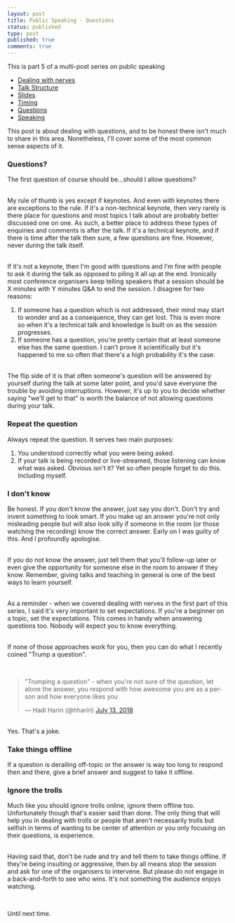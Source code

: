 ```yaml
---
layout: post
title: Public Speaking - Questions
status: published
type: post
published: true
comments: true  
---
```


This is part 5 of a multi-post series on public speaking

* [Dealing with nerves](/2018/08/15/public-speaking-dealing-with-nerves)
* [Talk Structure](/2018/08/19/public-speaking-talk-structure)
* [Slides](/2018/08/21/public-speaking-slides)
* [Timing](/2018/08/23/public-speaking-timing)
* [Questions](/2018/08/24/public-speaking-questions)
* [Speaking](/2018/08/26-public-speaking-speaking.md)

This post is about dealing with questions, and to be honest there isn't much to share in this area. Nonetheless, I'll cover some of the most common sense aspects of it.

### Questions? 

The first question of course should be...should I allow questions?

<br/>My rule of thumb is yes except if keynotes. And even with keynotes there are exceptions to the rule. If it's a non-technical keynote, then very rarely is there place for questions and most topics I talk about are probably better discussed one on one. As such, a better place to address these types of enquiries and comments is after the talk. If it's a technical keynote, and if there is time after the talk then sure, a few questions are fine. However, never during the talk itself. 

<br/>If it's not a keynote, then I'm good with questions and I'm fine with people to ask it during the talk as opposed to piling it all up at the end. Ironically most conference organisers keep telling speakers that a session should be X minutes with Y minutes Q&A to end the session. I disagree for two reasons:

1. If someone has a question which is not addressed, their mind may start to wonder and as a consequence, they can get lost. This is even more so when it's a technical talk and knowledge is built on as the session progresses. 
2. If someone has a question, you're pretty certain that at least someone else has the same question. I can't prove it scientifically but it's happened to me so often that there's a high probability it's the case. 

<br/>
The flip side of it is that often someone's question will be answered by yourself during the talk at some later point, and you'd save everyone the trouble by avoiding interruptions. However, it's up to you to decide whether saying "we'll get to that" is worth the balance of not allowing questions during your talk. 


### Repeat the question

Always repeat the question. It serves two main purposes:

1. You understood correctly what you were being asked.
2. If your talk is being recorded or live-streamed, those listening can know what was asked. Obvious isn't it? Yet so often people forget to do this. Including myself.

### I don't know

Be honest. If you don't know the answer, just say you don't. Don't try and invent something to look smart. If you make up an answer you're not only misleading people but will also look silly if someone in the room (or those watching the recording) know the correct answer. Early on I was guilty of this. And I profoundly apologise.

<br>If you do not know the answer, just tell them that you'll follow-up later or even give the opportunity for someone else in the room to answer if they know. Remember, giving talks and teaching in general is one of the best ways to learn yourself.

<br/>As a reminder - when we covered dealing with nerves in the first part of this series, I said it's very important to set expectations. If you're a beginner on a topic, set the expectations. This comes in handy when answering questions too. Nobody will expect you to know everything. 


<br/>If none of those approaches work for you, then you can do what I recently coined "Trump a question".

<br/>

<blockquote class="twitter-tweet" data-lang="en"><p lang="en" dir="ltr">&quot;Trumping a question&quot; - when you&#39;re not sure of the question, let alone the answer, you respond with how awesome you are as a person and how everyone likes you</p>&mdash; Hadi Hariri (@hhariri) <a href="https://twitter.com/hhariri/status/1017671493147353088?ref_src=twsrc%5Etfw">July 13, 2018</a></blockquote>
<script async src="https://platform.twitter.com/widgets.js" charset="utf-8"></script>


<br/>Yes. That's a joke. 

### Take things offline

If a question is derailing off-topic or the answer is way too long to respond then and there, give a brief answer and suggest to take it offline. 

### Ignore the trolls

Much like you should ignore trolls online, ignore them offline too. Unfortunately though that's easier said than done. The only thing that will help you in dealing with trolls or people that aren't necessarily trolls but selfish in terms of wanting to be center of attention or you only focusing on their questions, is experience. 

<br/>Having said that, don't be rude and try and tell them to take things offline. If they're being insulting or aggressive, then by all means stop the session and ask for one of the organisers to intervene. But please do not engage in a back-and-forth to see who wins. It's not something the audience enjoys watching. 

<br/>

Until next time.

